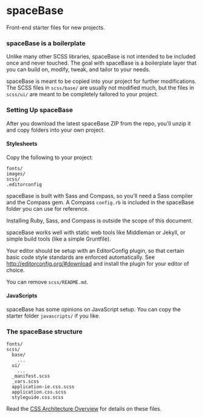 spaceBase
=========

Front-end starter files for new projects.

### spaceBase is a boilerplate

Unlike many other SCSS libraries, spaceBase is not intended to be included once and never touched. The goal with spaceBase is a boilerplate layer that you can build on, modify, tweak, and tailor to your needs.

spaceBase is meant to be copied into your project for further modifications. The SCSS files in `scss/base/` are usually not modified much, but the files in `scss/ui/` are meant to be completely tailored to your project.

### Setting Up spaceBase

After you download the latest spaceBase ZIP from the repo, you'll unzip it and copy folders into your own project.

#### Stylesheets

Copy the following to your project:

```
fonts/
images/
scss/
.editorconfig
```

spaceBase is built with Sass and Compass, so you'll need a Sass compiler and the Compass gem. A Compass `config.rb` is included in the spaceBase folder you can use for reference.

Installing Ruby, Sass, and Compass is outside the scope of this document.

spaceBase works well with static web tools like Middleman or Jekyll, or simple build tools (like a simple Gruntfile).

Your editor should be setup with an EditorConfig plugin, so that certain basic code style standards are enforced automatically. See http://editorconfig.org/#download and install the plugin for your editor of choice.

You can remove `scss/README.md`.

#### JavaScripts

spaceBase has some opinions on JavaScript setup. You can copy the starter folder `javascripts/` if you like.


### The spaceBase structure

```
fonts/
scss/
  base/
    ...
  ui/
    ...
  _manifest.scss
  _vars.scss
  application-ie.css.scss
  application.css.scss
  styleguide.css.scss
```

Read the [CSS Architecture Overview](scss/README.md) for details on these files.
